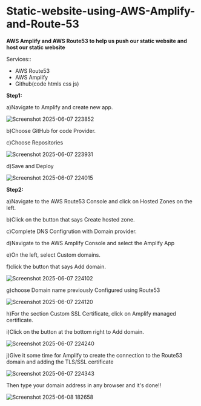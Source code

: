 # Static-website-using-AWS-Amplify-and-Route-53

**AWS Amplify and AWS Route53 to help us push our static website and host our static website**

Services::
<ul>
<li> AWS Route53 </li>
<li> AWS Amplify </li>
<li> Github(code htmls css js) </li>
</ul>

**Step1:**

a)Navigate to Amplify and create new app.

![Screenshot 2025-06-07 223852](https://github.com/user-attachments/assets/a6598437-47f4-432c-b9a0-84d9ebe76c0e)

b)Choose GitHub for code Provider.

c)Choose Repositories

![Screenshot 2025-06-07 223931](https://github.com/user-attachments/assets/cf02a255-a389-407f-8193-88d67bd7e4a4)


d)Save and Deploy

![Screenshot 2025-06-07 224015](https://github.com/user-attachments/assets/6cbbd091-dc81-481e-8107-3842ccaaf810)


**Step2:**

a)Navigate to the AWS Route53 Console and click on Hosted Zones on the left.

b)Click on the button that says Create hosted zone.

c)Complete DNS Configrution with Domain provider.

d)Navigate to the AWS Amplify Console and select the Amplify App

e)On the left, select Custom domains.

f)click the button that says Add domain.

![Screenshot 2025-06-07 224102](https://github.com/user-attachments/assets/a207e89f-025c-42bf-a4be-8189aa3bf7ac)


g)choose Domain name previously Configured using Route53

![Screenshot 2025-06-07 224120](https://github.com/user-attachments/assets/25ccc170-fad0-45ce-9567-20c9ea4e5f8c)

h)For the section Custom SSL Certificate, click on Amplify managed certificate. 

i)Click on the  button at the bottom right to Add domain.

![Screenshot 2025-06-07 224240](https://github.com/user-attachments/assets/afabe781-9174-4c70-9c3a-a8b3334456bc)

j)Give it some time for Amplify to create the connection to the Route53 domain and adding the TLS/SSL certificate

![Screenshot 2025-06-07 224343](https://github.com/user-attachments/assets/c577a9aa-fdf8-48ad-8b9d-e7df753e4186)

Then type your domain address in any browser and it's done!!

![Screenshot 2025-06-08 182658](https://github.com/user-attachments/assets/f39223af-574a-4a14-9965-73dc63b848c9)




